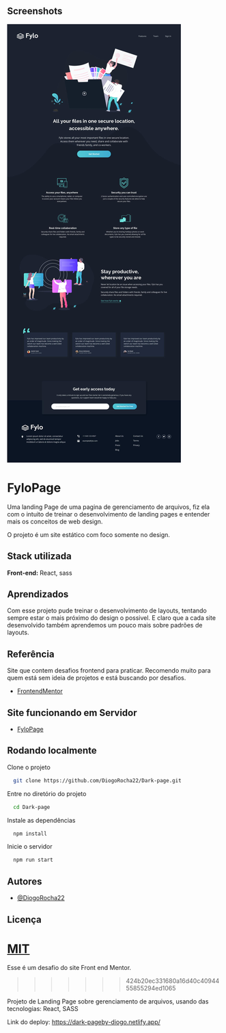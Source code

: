 
## Screenshots

![App Screenshot](./src/design/desktop-design.jpg)


# FyloPage

Uma landing Page de uma pagina de gerenciamento de arquivos, fiz ela com o intuito de treinar o desenvolvimento de landing pages e entender mais os conceitos de web design.

O projeto é um site estático com foco somente no design.


## Stack utilizada

**Front-end:** React, sass



## Aprendizados

Com esse projeto pude treinar o desenvolvimento de layouts, tentando sempre estar o mais próximo do design o possivel. E claro que a cada site desenvolvido também aprendemos um pouco mais sobre padrões de layouts.

## Referência
Site que contem desafios frontend para praticar. Recomendo muito para quem está sem ideia de projetos e está buscando por desafios.
 - [FrontendMentor](https://www.frontendmentor.io/home)
 
## Site funcionando em Servidor

- [FyloPage](https://dark-pageby-diogo.netlify.app/)

## Rodando localmente

Clone o projeto

```bash
  git clone https://github.com/DiogoRocha22/Dark-page.git
```

Entre no diretório do projeto

```bash
  cd Dark-page
```

Instale as dependências

```bash
  npm install
```

Inicie o servidor

```bash
  npm run start
```

## Autores

- [@DiogoRocha22](https://github.com/DiogoRocha22)


## Licença

[MIT](https://choosealicense.com/licenses/mit/)
=======
Esse é um desafio do site Front end Mentor.
>>>>>>> 424b20ec331680a16d40c4094455855294ed1065

Projeto de Landing Page sobre gerenciamento de arquivos, usando das tecnologias: React, SASS

Link do deploy:
https://dark-pageby-diogo.netlify.app/
